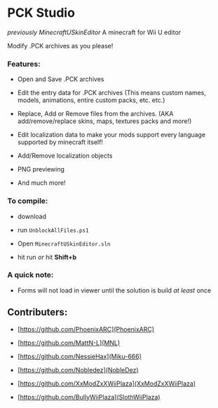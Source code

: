 # PCK Studio
_previously MinecraftUSkinEditor_
A minecraft for Wii U editor

Modify .PCK archives as you please!

### Features:
* Open and Save .PCK archives

* Edit the entry data for .PCK archives (This means custom names, models, animations, entire custom packs, etc. etc.)

* Replace, Add or Remove files from the archives. (AKA add/remove/replace skins, maps, textures packs and more!)

* Edit localization data to make your mods support every language supported by minecraft itself!

* Add/Remove localization objects

* PNG previewing

* And much more!

### To compile:

* download

* run `UnblockAllFiles.ps1`

* Open `MinecraftUSkinEditor.sln`

* hit run *or* hit **Shift+b**

### A quick note:

* Forms will not load in viewer until the solution is build _at least_ once


## Contributers:
*  [https://github.com/PhoenixARC](PhoenixARC)
*  [https://github.com/MattN-L](MNL)
*  [https://github.com/NessieHax](Miku-666)

*  [https://github.com/Nobledez](NobleDez)
*  [https://github.com/XxModZxXWiiPlaza](XxModZxXWiiPlaza)
*  [https://github.com/BullyWiiPlaza](SlothWiiPlaza)
